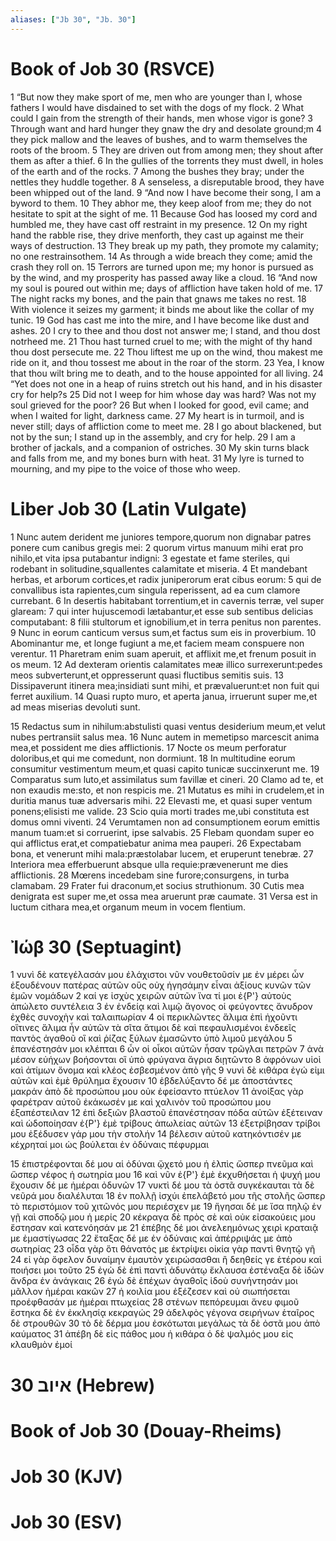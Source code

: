 ```yaml
---
aliases: ["Jb 30", "Jb. 30"]
---
```



# Book of Job 30 (RSVCE)

1 “But now they make sport of me, men who are younger than I, whose fathers I would have disdained to set with the dogs of my flock.
2 What could I gain from the strength of their hands, men whose vigor is gone?
3 Through want and hard hunger they gnaw the dry and desolate ground;m
4 they pick mallow and the leaves of bushes, and to warm themselves the roots of the broom.
5 They are driven out from among men; they shout after them as after a thief.
6 In the gullies of the torrents they must dwell, in holes of the earth and of the rocks.
7 Among the bushes they bray; under the nettles they huddle together.
8 A senseless, a disreputable brood, they have been whipped out of the land.
9 “And now I have become their song, I am a byword to them.
10 They abhor me, they keep aloof from me; they do not hesitate to spit at the sight of me.
11 Because God has loosed my cord and humbled me, they have cast off restraint in my presence.
12 On my right hand the rabble rise, they drive menforth, they cast up against me their ways of destruction.
13 They break up my path, they promote my calamity; no one restrainsothem.
14 As through a wide breach they come; amid the crash they roll on.
15 Terrors are turned upon me; my honor is pursued as by the wind, and my prosperity has passed away like a cloud.
16 “And now my soul is poured out within me; days of affliction have taken hold of me.
17 The night racks my bones, and the pain that gnaws me takes no rest.
18 With violence it seizes my garment; it binds me about like the collar of my tunic.
19 God has cast me into the mire, and I have become like dust and ashes.
20 I cry to thee and thou dost not answer me; I stand, and thou dost notrheed me.
21 Thou hast turned cruel to me; with the might of thy hand thou dost persecute me.
22 Thou liftest me up on the wind, thou makest me ride on it, and thou tossest me about in the roar of the storm.
23 Yea, I know that thou wilt bring me to death, and to the house appointed for all living.
24 “Yet does not one in a heap of ruins stretch out his hand, and in his disaster cry for help?s
25 Did not I weep for him whose day was hard? Was not my soul grieved for the poor?
26 But when I looked for good, evil came; and when I waited for light, darkness came.
27 My heart is in turmoil, and is never still; days of affliction come to meet me.
28 I go about blackened, but not by the sun; I stand up in the assembly, and cry for help.
29 I am a brother of jackals, and a companion of ostriches.
30 My skin turns black and falls from me, and my bones burn with heat.
31 My lyre is turned to mourning, and my pipe to the voice of those who weep.


# Liber Job 30 (Latin Vulgate)

1 Nunc autem derident me juniores tempore,quorum non dignabar patres ponere cum canibus gregis mei:
2 quorum virtus manuum mihi erat pro nihilo,et vita ipsa putabantur indigni:
3 egestate et fame steriles, qui rodebant in solitudine,squallentes calamitate et miseria.
4 Et mandebant herbas, et arborum cortices,et radix juniperorum erat cibus eorum:
5 qui de convallibus ista rapientes,cum singula reperissent, ad ea cum clamore currebant.
6 In desertis habitabant torrentium,et in cavernis terræ, vel super glaream:
7 qui inter hujuscemodi lætabantur,et esse sub sentibus delicias computabant:
8 filii stultorum et ignobilium,et in terra penitus non parentes.
9 Nunc in eorum canticum versus sum,et factus sum eis in proverbium.
10 Abominantur me, et longe fugiunt a me,et faciem meam conspuere non verentur.
11 Pharetram enim suam aperuit, et afflixit me,et frenum posuit in os meum.
12 Ad dexteram orientis calamitates meæ illico surrexerunt:pedes meos subverterunt,et oppresserunt quasi fluctibus semitis suis.
13 Dissipaverunt itinera mea;insidiati sunt mihi, et prævaluerunt:et non fuit qui ferret auxilium.
14 Quasi rupto muro, et aperta janua, irruerunt super me,et ad meas miserias devoluti sunt.

15 Redactus sum in nihilum:abstulisti quasi ventus desiderium meum,et velut nubes pertransiit salus mea.
16 Nunc autem in memetipso marcescit anima mea,et possident me dies afflictionis.
17 Nocte os meum perforatur doloribus,et qui me comedunt, non dormiunt.
18 In multitudine eorum consumitur vestimentum meum,et quasi capito tunicæ succinxerunt me.
19 Comparatus sum luto,et assimilatus sum favillæ et cineri.
20 Clamo ad te, et non exaudis me:sto, et non respicis me.
21 Mutatus es mihi in crudelem,et in duritia manus tuæ adversaris mihi.
22 Elevasti me, et quasi super ventum ponens;elisisti me valide.
23 Scio quia morti trades me,ubi constituta est domus omni viventi.
24 Verumtamen non ad consumptionem eorum emittis manum tuam:et si corruerint, ipse salvabis.
25 Flebam quondam super eo qui afflictus erat,et compatiebatur anima mea pauperi.
26 Expectabam bona, et venerunt mihi mala:præstolabar lucem, et eruperunt tenebræ.
27 Interiora mea efferbuerunt absque ulla requie:prævenerunt me dies afflictionis.
28 Mœrens incedebam sine furore;consurgens, in turba clamabam.
29 Frater fui draconum,et socius struthionum.
30 Cutis mea denigrata est super me,et ossa mea aruerunt præ caumate.
31 Versa est in luctum cithara mea,et organum meum in vocem flentium.


# Ἰώβ 30 (Septuagint)

1 νυνὶ δὲ κατεγέλασάν μου ἐλάχιστοι νῦν νουθετοῦσίν με ἐν μέρει ὧν ἐξουδένουν πατέρας αὐτῶν οὓς οὐχ ἡγησάμην εἶναι ἀξίους κυνῶν τῶν ἐμῶν νομάδων
2 καί γε ἰσχὺς χειρῶν αὐτῶν ἵνα τί μοι ἐ{P'} αὐτοὺς ἀπώλετο συντέλεια
3 ἐν ἐνδείᾳ καὶ λιμῷ ἄγονος οἱ φεύγοντες ἄνυδρον ἐχθὲς συνοχὴν καὶ ταλαιπωρίαν
4 οἱ περικλῶντες ἅλιμα ἐπὶ ἠχοῦντι οἵτινες ἅλιμα ἦν αὐτῶν τὰ σῖτα ἄτιμοι δὲ καὶ πεφαυλισμένοι ἐνδεεῖς παντὸς ἀγαθοῦ οἳ καὶ ῥίζας ξύλων ἐμασῶντο ὑπὸ λιμοῦ μεγάλου
5 ἐπανέστησάν μοι κλέπται
6 ὧν οἱ οἶκοι αὐτῶν ἦσαν τρῶγλαι πετρῶν
7 ἀνὰ μέσον εὐήχων βοήσονται οἳ ὑπὸ φρύγανα ἄγρια διῃτῶντο
8 ἀφρόνων υἱοὶ καὶ ἀτίμων ὄνομα καὶ κλέος ἐσβεσμένον ἀπὸ γῆς
9 νυνὶ δὲ κιθάρα ἐγώ εἰμι αὐτῶν καὶ ἐμὲ θρύλημα ἔχουσιν
10 ἐβδελύξαντο δέ με ἀποστάντες μακράν ἀπὸ δὲ προσώπου μου οὐκ ἐφείσαντο πτύελον
11 ἀνοίξας γὰρ φαρέτραν αὐτοῦ ἐκάκωσέν με καὶ χαλινὸν τοῦ προσώπου μου ἐξαπέστειλαν
12 ἐπὶ δεξιῶν βλαστοῦ ἐπανέστησαν πόδα αὐτῶν ἐξέτειναν καὶ ὡδοποίησαν ἐ{P'} ἐμὲ τρίβους ἀπωλείας αὐτῶν
13 ἐξετρίβησαν τρίβοι μου ἐξέδυσεν γάρ μου τὴν στολήν
14 βέλεσιν αὐτοῦ κατηκόντισέν με κέχρηταί μοι ὡς βούλεται ἐν ὀδύναις πέφυρμαι

15 ἐπιστρέφονται δέ μου αἱ ὀδύναι ᾤχετό μου ἡ ἐλπὶς ὥσπερ πνεῦμα καὶ ὥσπερ νέφος ἡ σωτηρία μου
16 καὶ νῦν ἐ{P'} ἐμὲ ἐκχυθήσεται ἡ ψυχή μου ἔχουσιν δέ με ἡμέραι ὀδυνῶν
17 νυκτὶ δέ μου τὰ ὀστᾶ συγκέκαυται τὰ δὲ νεῦρά μου διαλέλυται
18 ἐν πολλῇ ἰσχύι ἐπελάβετό μου τῆς στολῆς ὥσπερ τὸ περιστόμιον τοῦ χιτῶνός μου περιέσχεν με
19 ἥγησαι δέ με ἴσα πηλῷ ἐν γῇ καὶ σποδῷ μου ἡ μερίς
20 κέκραγα δὲ πρὸς σὲ καὶ οὐκ εἰσακούεις μου ἔστησαν καὶ κατενόησάν με
21 ἐπέβης δέ μοι ἀνελεημόνως χειρὶ κραταιᾷ με ἐμαστίγωσας
22 ἔταξας δέ με ἐν ὀδύναις καὶ ἀπέρριψάς με ἀπὸ σωτηρίας
23 οἶδα γὰρ ὅτι θάνατός με ἐκτρίψει οἰκία γὰρ παντὶ θνητῷ γῆ
24 εἰ γὰρ ὄφελον δυναίμην ἐμαυτὸν χειρώσασθαι ἢ δεηθείς γε ἑτέρου καὶ ποιήσει μοι τοῦτο
25 ἐγὼ δὲ ἐπὶ παντὶ ἀδυνάτῳ ἔκλαυσα ἐστέναξα δὲ ἰδὼν ἄνδρα ἐν ἀνάγκαις
26 ἐγὼ δὲ ἐπέχων ἀγαθοῖς ἰδοὺ συνήντησάν μοι μᾶλλον ἡμέραι κακῶν
27 ἡ κοιλία μου ἐξέζεσεν καὶ οὐ σιωπήσεται προέφθασάν με ἡμέραι πτωχείας
28 στένων πεπόρευμαι ἄνευ φιμοῦ ἕστηκα δὲ ἐν ἐκκλησίᾳ κεκραγώς
29 ἀδελφὸς γέγονα σειρήνων ἑταῖρος δὲ στρουθῶν
30 τὸ δὲ δέρμα μου ἐσκότωται μεγάλως τὰ δὲ ὀστᾶ μου ἀπὸ καύματος
31 ἀπέβη δὲ εἰς πάθος μου ἡ κιθάρα ὁ δὲ ψαλμός μου εἰς κλαυθμὸν ἐμοί


# 30 איוב (Hebrew)


# Book of Job 30 (Douay-Rheims)


# Job 30 (KJV)


# Job 30 (ESV)

